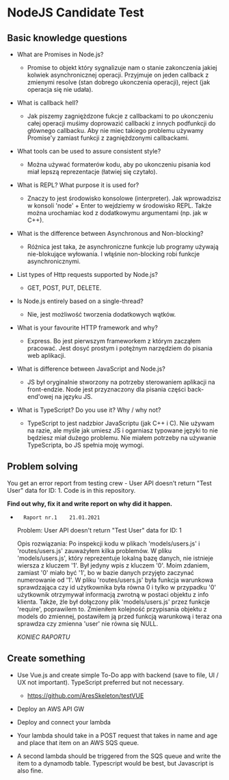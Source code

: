 # NodeJS Candidate Test

## Basic knowledge questions

- What are Promises in Node.js?
    - Promise to objekt który sygnalizuje nam o stanie zakonczenia jakiej kolwiek asynchronicznej operacji. Przyjmuje on jeden callback z zmienymi resolve (stan dobrego ukonczenia operacji), reject (jak operacja się nie udała).

- What is callback hell?
    - Jak piszemy zagniężdzone fukcje z callbackami to po ukonczeniu całej operacji muśimy doprowazić callbacki z innych podfunkcji do głównego callbacku. Aby nie miec takiego problemu używamy Promise'y zamiast funkcji z zagniężdzonymi callbackami.

- What tools can be used to assure consistent style?
    - Można używać formaterów kodu, aby po ukonczeniu pisania kod miał lepszą reprezentacje (łatwiej się czytało).

- What is REPL? What purpose it is used for?
    - Znaczy to jest środowisko konsolowe (interpreter). Jak wprowadzisz w konsoli 'node' + Enter to wejdziemy w środowisko REPL. Także można urochamiac kod z dodatkowymu argumentami (np. jak w C++).

- What is the difference between Asynchronous and Non-blocking?
    - Różnica jest taka, że asynchroniczne funkcje lub programy używają nie-blokujące wyłowania. I włąśnie non-blocking robi funkcje asynchronicznymi.

- List types of Http requests supported by Node.js?
    - GET, POST, PUT, DELETE.

- Is Node.js entirely based on a single-thread?
    - Nie, jest możliwość tworzenia dodatkowych wątków.

- What is your favourite HTTP framework and why?
    - Express. Bo jest pierwszym frameworkem z którym zacząłem pracować. Jest dosyć prostym i potężnym narzędziem do pisania web aplikacji.

- What is difference between JavaScript and Node.js?
    - JS był oryginalnie stworzony na potrzeby sterowaniem aplikacji na front-endzie. Node jest przyznaczony dla pisania części back-end'owej na języku JS.

- What is TypeScript? Do you use it? Why / why not?
    - TypeScript to jest nadzbior JavaScriptu (jak C++ i C). Nie używam na razie, ale myśle jak umiesz JS i ogarniasz typowane języki to nie będziesz miał dużego problemu. Nie miałem potrzeby na używanie TypeScripta, bo JS spełnia moję wymogi.

## Problem solving

You get an error report from testing crew - User API doesn't return "Test User" data for ID: 1.
Code is in this repository.

**Find out why, fix it and write report on why did it happen.**

-       Raport nr.1    21.01.2021

    Problem: User API doesn't return "Test User" data for ID: 1
    
    Opis rozwiązania: Po inspekcji kodu w plikach 'models/users.js' i 'routes/users.js' zauważyłem kilka problemów. W pliku 'models/users.js', który reprezentuje lokalną bazę danych, nie istnieje wiersza z kluczem '1'. Był jedyny wpis z kluczem '0'. Moim zdaniem, zamiast '0' miało być '1', bo w bazie danych przyjęto zaczynać numerowanie od '1'. W pliku 'routes/users.js' była funkcja warunkowa sprawdzająca czy id użytkownika była równa 0 i tylko w przypadku '0' użytkownik otrzymywał informacją zwrotną w postaci objektu z info klienta. Także, żle był dołączony plik 'models/users.js' przez funkcje 'require', poprawilem to. Zmieniłem kolejność przypisania objektu z models do zmiennej, postawiłem ją przed funkcją warunkową i teraz ona sprawdza czy zmienna 'user' nie równa się NULL.

    *KONIEC RAPORTU*


## Create something

- Use Vue.js and create simple To-Do app with backend (save to file, UI / UX not important).  TypeScript preferred but not necessary.
    - https://github.com/AresSkeleton/testVUE


- Deploy an AWS API GW
- Deploy and connect your lambda
- Your lambda should take in a POST request that takes in name and age and place that item on an AWS SQS queue.
- A second lambda should be triggered from the SQS queue and write the item to a dynamodb table.
Typescript would be best, but Javascript is also fine.
